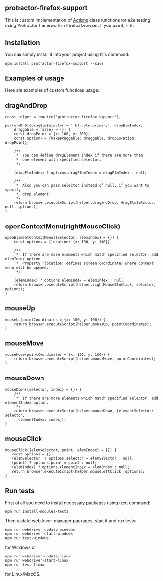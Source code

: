 protractor-firefox-support
--------------------------

This is custom implementation of [Actions](https://seleniumhq.github.io/selenium/docs/api/java/org/openqa/selenium/interactions/Actions.html) class functions
for e2e testing using Protractor framework in Firefox browser.
If you use it, ⭐️ it.

Installation
------------

You can simply install it into your project using this command:

```
npm install protractor-firefox-support --save
```

Examples of usage
-----------------

Here are examples of custom functions usage:

dragAndDrop
-----------

```
const helper = require('protractor-firefox-support');

performDnD({dragElmSelector = '.btn.btn-primary', dragElmIndex,
    draggable = false} = {}) {
    const dropPoint = {x: 100, y: 100};
    const options = {makeDraggable: draggable, dropLocation: dropPoint};

    /**
     *  You can define dragElement index if there are more than
     *  one element with specified selector.
     */

    (dragElmIndex) ? options.dragElemIndex = dragElmIndex : null;

    /**
     *  Also you can pass selector instead of null, if you want to specify
     *  drop element.
     */
    return browser.executeScript(helper.dragAndDrop, dragElmSelector, null, options);
}
```

openContextMenu(rightMouseClick)
--------------------------------
```
openElementContextMenu({selector, elemIndex} = {}) {
    const options = {location: {x: 100, y: 100}};

    /**
     *  If there are more elements which match specified selector, add elemIndex option.
     *  Property 'location' defines screen coordinates where context menu will be opened.
     */

    (elemIndex) ? options.elemIndex = elemIndex : null;
    return browser.executeScript(helper.rightMouseBtnClick, selector, options);
}
```

mouseUp
-------
```
mouseUp(pointCoordinates = {x: 100, y: 100}) {
    return browser.executeScript(helper.mouseUp, pointCoordinates);
}
```

mouseMove
---------
```
mouseMove(pointCoordinates = {x: 100, y: 100}) {
    return browser.executeScript(helper.mouseMove, pointCoordinates);
}
```

mouseDown
---------
```
mouseDown({selector, index} = {}) {
    /**
     *  If there are more elements which match specified selector, add elementIndex option.
     */
    return browser.executeScript(helper.mouseDown, {elementSelector: selector,
      elementIndex: index});
}
```

mouseClick
----------
```
mouseClick({elemSelector, point, elemIndex} = {}) {
   const options = {};
   (elemSelector) ? options.selector = elemSelector : null;
   (point) ? options.point = point : null;
   (elemIndex) ? options.elementIndex = elemIndex : null;
   return browser.executeScript(helper.mouseLeftClick, options);
}
```

Run tests
---------

First of all you need to install necessary packages using next command:

```
npm run install-modules-tests
```

Then update webdriver-manager packages, start it and run tests:

```
npm run webdriver-update-windows
npm run webdriver-start-windows
npm run test-windows
```

for Windows or

```
npm run webdriver-update-linux
npm run webdriver-start-linux
npm run test-linux
```

for Linux/MacOS.
